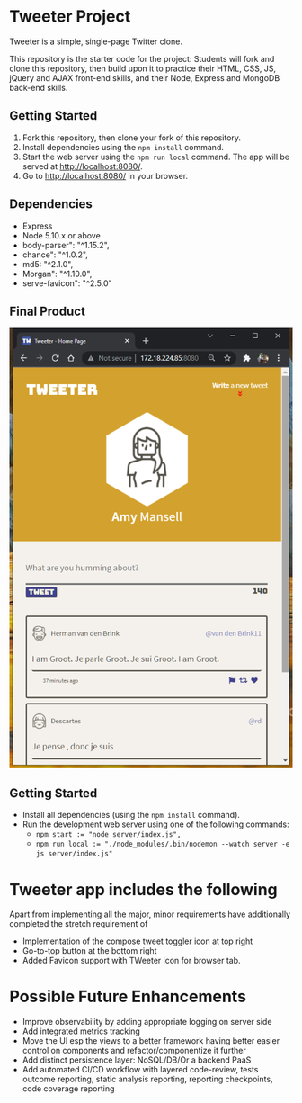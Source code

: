 # Tweeter Project

Tweeter is a simple, single-page Twitter clone.

This repository is the starter code for the project: Students will fork and clone this repository, then build upon it to practice their HTML, CSS, JS, jQuery and AJAX front-end skills, and their Node, Express and MongoDB back-end skills.

## Getting Started

1. Fork this repository, then clone your fork of this repository.
2. Install dependencies using the `npm install` command.
3. Start the web server using the `npm run local` command. The app will be served at <http://localhost:8080/>.
4. Go to <http://localhost:8080/> in your browser.

## Dependencies

- Express
- Node 5.10.x or above
- body-parser": "^1.15.2",
- chance": "^1.0.2",
- md5: "^2.1.0",
- Morgan": "^1.10.0",
- serve-favicon": "^2.5.0"

## Final Product

!["Tweeter Initial Home page"](https://github.com/smplsoln/tweeter/blob/master/docs/Tweeter-Initial-Home-page.png)



## Getting Started

- Install all dependencies (using the `npm install` command).
- Run the development web server using one of the  following commands:
  - `npm start := "node server/index.js",`
  - `npm run local := "./node_modules/.bin/nodemon --watch server -e js server/index.js"`

# Tweeter app includes the following
Apart from implementing all the major, minor requirements have additionally completed the stretch requirement of
 - Implementation of the compose tweet toggler icon at top right
 - Go-to-top button at the bottom right
 - Added Favicon support with TWeeter icon for browser tab.

# Possible Future Enhancements
  - Improve observability by adding appropriate logging on server side
  - Add integrated metrics tracking
  - Move the UI esp the views to a better framework having better easier control on components and refactor/componentize it further
  - Add distinct persistence layer: NoSQL/DB/Or a backend PaaS
  - Add automated CI/CD workflow with layered code-review, tests outcome reporting, static analysis reporting, reporting checkpoints, code coverage reporting
